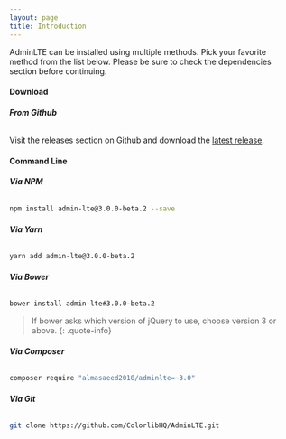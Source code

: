 ```yaml
---
layout: page
title: Introduction
---
```


AdminLTE can be installed using multiple methods. Pick your favorite method from the list below. Please be sure to check the dependencies section before continuing. 

#### Download

###### __From Github__
Visit the releases section on Github and download the [latest release](https://github.com/ColorlibHQ/AdminLTE/releases).


#### Command Line

###### __Via NPM__
```bash
npm install admin-lte@3.0.0-beta.2 --save
```

###### __Via Yarn__
```bash
yarn add admin-lte@3.0.0-beta.2
```

###### __Via Bower__
```bash
bower install admin-lte#3.0.0-beta.2
```
>  If bower asks which version of jQuery to use, choose version 3 or above.
{: .quote-info}

###### __Via Composer__
```bash
composer require "almasaeed2010/adminlte=~3.0"
```

###### __Via Git__
```bash
git clone https://github.com/ColorlibHQ/AdminLTE.git
```
